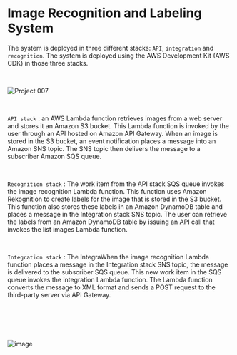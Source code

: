
<h1>Image Recognition and Labeling System</h1>

<p>The system is deployed in three different stacks: <code>API</code>, <code>integration</code> and <code>recognition</code>. 
The system is deployed using the AWS Development Kit (AWS CDK) in those three stacks.</p>

<br>

![Project 007](https://github.com/RosanaFSS/AWS-Projects/blob/PROZ-Arquitet%40s/AWS%20Project.gif)


<br>

<p><code>API stack</code> : an AWS Lambda function retrieves images from a web server and stores it an Amazon S3 bucket. This Lambda function is invoked by the user through an API hosted on Amazon API Gateway. When an image is stored in the S3 bucket, an event notification places a message into an Amazon SNS topic. The SNS topic then delivers the message to a subscriber Amazon SQS queue.</p>

<br>

<p><code>Recognition stack</code> : The work item from the API stack SQS queue invokes the image recognition Lambda function. This function uses Amazon Rekognition to create labels for the image that is stored in the S3 bucket. This function also  stores these labels in an Amazon DynamoDB table and places a message in the Integration stack SNS topic. The user can retrieve the labels from an Amazon DynamoDB table by issuing an API call that invokes the list images Lambda function.</p>

<br>

<p><code>Integration stack</code> : The IntegraWhen the image recognition Lambda function places a message in the Integration stack SNS topic, the message is delivered to the subscriber SQS queue. This new work item in the SQS queue invokes the integration Lambda function. The Lambda function converts the message to XML format and sends a POST request to the third-party server via API Gateway.</p>

<br>
</p>

<br>
<br>



<p></p>

![image](https://github.com/user-attachments/assets/48439480-9a0a-40af-a9ad-c30512a3cffb)

<br>








